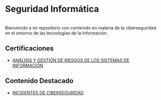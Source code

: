  # Seguridad Informática
  <br>
Bienvenido a mi repositorio con contenido en materia de la ciberseguridad en el entorno de las tecnologías de la Información.</center>

## Certificaciones
- [ANÁLISIS Y GESTIÓN DE RIESGOS DE LOS SISTEMAS DE INFORMACIÓN](https://github.com/pablojmcontacto/CERT-AGRSI?tab=readme-ov-file#an%C3%A1lisis-y-gesti%C3%B3n-de-riesgos-de-los-sistemas-de-informaci%C3%B3n)

## Contenido Destacado
- [INCIDENTES DE CIBERSEGURIDAD](https://github.com/pablojmcontacto/INCIDENTES_CIBERSEGURIDAD?tab=readme-ov-file#incidentes-de-ciberseguridad) 
